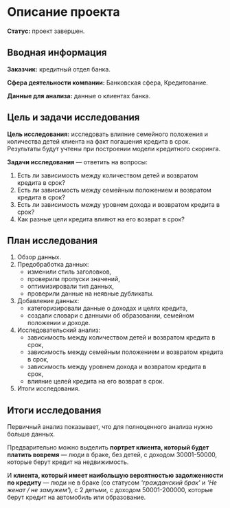 # Описание проекта

**Статус:** проект завершен.

## Вводная информация
**Заказчик:** кредитный отдел банка.

**Сфера деятельности компании:** Банковская сфера, Кредитование.

**Данные для анализа:** данные о клиентах банка.

## Цель и задачи исследования
**Цель исследования:**  исследовать влияние семейного положения и количества детей клиента на факт погашения кредита в срок. Результаты будут учтены при построении модели кредитного скоринга.

**Задачи исследования** — ответить на вопросы:
1. Есть ли зависимость между количеством детей и возвратом кредита в срок?
2. Есть ли зависимость между семейным положением и возвратом кредита в срок?
3. Есть ли зависимость между уровнем дохода и возвратом кредита в срок?
4. Как разные цели кредита влияют на его возврат в срок?

## План исследования

1. Обзор данных.
2. Предобработка данных:
    * изменили стиль заголовков,
    * проверили пропуски значений,
    * оптимизировали тип данных,
    * проверили данные на неявные дубликаты.
3. Добавление данных:
    * категоризировали данные о доходах и целях кредита,
    * создали словари с данными об образовании, семейном положении и доходе.
4. Исследовательский анализ:
    * зависимость между количеством детей и возвратом кредита в срок,
    * зависимость между семейным положением и возвратом кредита в срок,
    * зависимость между уровнем дохода и возвратом кредита в срок,
    * влияние целей кредита на его возврат в срок.
4. Итоги исследования.

## Итоги исследования

Первичный анализ показывает, что для полноценного анализа нужно больше данных.

Предварительно можно выделить **портрет клиента, который будет платить вовремя** — люди в браке, без детей, с доходом 30001-50000, которые берут кредит на недвижимость.

И **клиента, который имеет наибольшую вероятностью задолженности по кредиту** — люди не в браке (со статусом *'гражданский брак'* и *'Не женат / не замужем'*),  с 2 детьми, с доходом 50001-200000, которые берут кредит на автомобиль или образование.
